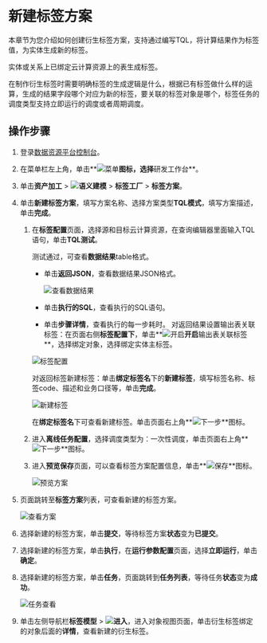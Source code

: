 # 新建标签方案

本章节为您介绍如何创建衍生标签方案，支持通过编写TQL，将计算结果作为标签值，为实体生成新的标签。

实体或关系上已绑定云计算资源上的表生成标签。

在制作衍生标签时需要明确标签的生成逻辑是什么，根据已有标签做什么样的运算，生成的结果字段哪个对应为新的标签，要关联的标签对象是哪个，标签任务的调度类型支持立即运行的调度或者周期调度。

## 操作步骤

1.  登录[数据资源平台控制台](https://dataq.console.aliyun.com)。

2.  在菜单栏左上角，单击**![菜单](https://static-aliyun-doc.oss-accelerate.aliyuncs.com/assets/img/zh-CN/6504337061/p188771.png)**图标，选择**研发工作台**。

3.  单击**资产加工** \> **![语义建模](https://static-aliyun-doc.oss-accelerate.aliyuncs.com/assets/img/zh-CN/1290330161/p208848.png)** \> **标签工厂** \> **标签方案**。

4.  单击**新建标签方案**，填写方案名称、选择方案类型**TQL模式**，填写方案描述，单击**完成**。

    1.  在**标签配置**页面，选择源和目标云计算资源，在查询编辑器里面输入TQL语句，单击**TQL测试**。

        测试通过，可查看**数据结果**table格式。

        -   单击**返回JSON**，查看数据结果JSON格式。

            ![查看数据结果](https://static-aliyun-doc.oss-accelerate.aliyuncs.com/assets/img/zh-CN/1867900161/p204885.png)

        -   单击**执行的SQL**，查看执行的SQL语句。
        -   单击**步骤详情**，查看执行的每一步耗时。
        对返回结果设置输出表关联标签：在页面右侧**标签配置下**，单击**![开启](https://static-aliyun-doc.oss-accelerate.aliyuncs.com/assets/img/zh-CN/1867900161/p204888.png)**开启**输出表关联标签**，选择绑定对象，选择绑定实体主标签。

        ![标签配置](https://static-aliyun-doc.oss-accelerate.aliyuncs.com/assets/img/zh-CN/1867900161/p204889.png)

        对返回标签新建标签：单击**绑定标签名**下的**新建标签**，填写标签名称、标签code、描述和业务口径等，单击**完成**。

        ![新建标签](https://static-aliyun-doc.oss-accelerate.aliyuncs.com/assets/img/zh-CN/1867900161/p204891.png)

        在**绑定标签名**下可查看新建标签。单击页面右上角**![下一步](https://static-aliyun-doc.oss-accelerate.aliyuncs.com/assets/img/zh-CN/6323117951/p120840.png)**图标。

    2.  进入**离线任务配置**，选择调度类型为：一次性调度，单击页面右上角**![下一步](https://static-aliyun-doc.oss-accelerate.aliyuncs.com/assets/img/zh-CN/6323117951/p120840.png)**图标。

    3.  进入**预览保存**页面，可以查看标签方案配置信息，单击**![保存](https://static-aliyun-doc.oss-accelerate.aliyuncs.com/assets/img/zh-CN/6323117951/p120841.png)**图标。

        ![预览方案](https://static-aliyun-doc.oss-accelerate.aliyuncs.com/assets/img/zh-CN/1867900161/p204898.png)

5.  页面跳转至**标签方案**列表，可查看新建的标签方案。

    ![查看方案](https://static-aliyun-doc.oss-accelerate.aliyuncs.com/assets/img/zh-CN/1867900161/p204900.png)

6.  选择新建的标签方案，单击**提交**，等待标签方案**状态**变为**已提交**。

7.  选择新建的标签方案，单击**执行**，在**运行参数配置**页面，选择**立即运行**，单击**确定**。

8.  选择新建的标签方案，单击**任务**，页面跳转到**任务列表**，等待任务**状态**变为**成功**。

    ![任务查看](https://static-aliyun-doc.oss-accelerate.aliyuncs.com/assets/img/zh-CN/1867900161/p204906.png)

9.  单击左侧导航栏**标签模型** \> **![进入](https://static-aliyun-doc.oss-accelerate.aliyuncs.com/assets/img/zh-CN/6504337061/p188815.png)**，进入对象视图页面，单击衍生标签绑定的对象后面的**详情**，查看新建的衍生标签。


